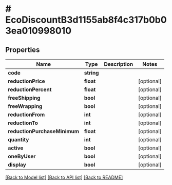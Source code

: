 # # EcoDiscountB3d1155ab8f4c317b0b03ea010998010

## Properties

Name | Type | Description | Notes
------------ | ------------- | ------------- | -------------
**code** | **string** |  |
**reductionPrice** | **float** |  | [optional]
**reductionPercent** | **float** |  | [optional]
**freeShipping** | **bool** |  | [optional]
**freeWrapping** | **bool** |  | [optional]
**reductionFrom** | **int** |  | [optional]
**reductionTo** | **int** |  | [optional]
**reductionPurchaseMinimum** | **float** |  | [optional]
**quantity** | **int** |  | [optional]
**active** | **bool** |  | [optional]
**oneByUser** | **bool** |  | [optional]
**display** | **bool** |  | [optional]

[[Back to Model list]](../../README.md#models) [[Back to API list]](../../README.md#endpoints) [[Back to README]](../../README.md)
